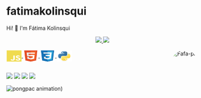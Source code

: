 # fatimakolinsqui
Hi! 🤝 I'm Fátima Kolinsqui 
<div align="center">
  <a href="https://github.com/fatikoli">
  <img height="180em" src="https://github-readme-stats.vercel.app/api?username=fatikoli&show_icons=true&theme=dracula&include_all_commits=true&count_private=true"/>
  <img height="180em" src="https://github-readme-stats.vercel.app/api/top-langs/?username=fatikoli&layout=compact&langs_count=7&theme=dracula"/>
</div>
<div style="display: inline_block"><br>
  <img align="center" alt="Fafa-Js" height="30" width="40" src="https://raw.githubusercontent.com/devicons/devicon/master/icons/javascript/javascript-plain.svg">
  <img align="center" alt="Fafa-HTML" height="30" width="40" src="https://raw.githubusercontent.com/devicons/devicon/master/icons/html5/html5-original.svg">
  <img align="center" alt="Fafa-CSS" height="30" width="40" src="https://raw.githubusercontent.com/devicons/devicon/master/icons/css3/css3-original.svg">
  <img align="center" alt="Fafa-Python" height="30" width="40" src="https://raw.githubusercontent.com/devicons/devicon/master/icons/python/python-original.svg">
 
  <img align="right" alt="Fafa-pic" height="150" style="border-radius:50px;" src="https://user-images.githubusercontent.com/45185905/172728262-1eb528ee-e289-4dc8-9ef2-9ffa52cfc7eb.png">
</div>
  
  ##
 
<div> 

  <a href="https://www.instagram.com/fatima.kol" target="_blank"><img src="https://img.shields.io/badge/-Instagram-%23E4405F?style=for-the-badge&logo=instagram&logoColor=white" target="_blank"></a>
 <a href="https://discord.com" target="_blank"><img src="https://img.shields.io/badge/Discord-7289DA?style=for-the-badge&logo=discord&logoColor=white" target="_blank"></a> 
  <a href = "mailto:fatima.ka@gmail.com"><img src="https://img.shields.io/badge/-Gmail-%23333?style=for-the-badge&logo=gmail&logoColor=white" target="_blank"></a>
  <a href="https://www.linkedin.com/in/fatima-kolinsqui" target="_blank"><img src="https://img.shields.io/badge/-LinkedIn-%230077B5?style=for-the-badge&logo=linkedin&logoColor=white" target="_blank"></a> 
 
  ![pongpac animation](https://miro.medium.com/max/960/1*dDSIrNa7vobAjMP0yG-usw.gif))
 
</div>
